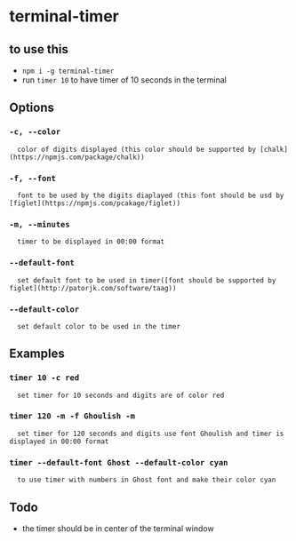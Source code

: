 # terminal-timer

## to use this

* `npm i -g terminal-timer`
* run `timer 10` to have timer of 10 seconds in the terminal

## Options

### `-c, --color`  

      color of digits displayed (this color should be supported by [chalk](https://npmjs.com/package/chalk))
  
### `-f, --font`  

      font to be used by the digits diaplayed (this font should be usd by [figlet](https://npmjs.com/pcakage/figlet))
  
### `-m, --minutes`

      timer to be displayed in 00:00 format

### `--default-font`  

      set default font to be used in timer([font should be supported by figlet](http://patorjk.com/software/taag))

### `--default-color`

      set default color to be used in the timer


## Examples

### `timer 10 -c red`  

      set timer for 10 seconds and digits are of color red

### `timer 120 -m -f Ghoulish -m`  

      set timer for 120 seconds and digits use font Ghoulish and timer is displayed in 00:00 format

### `timer --default-font Ghost --default-color cyan`

      to use timer with numbers in Ghost font and make their color cyan

## Todo

* the timer should be in center of the terminal window
